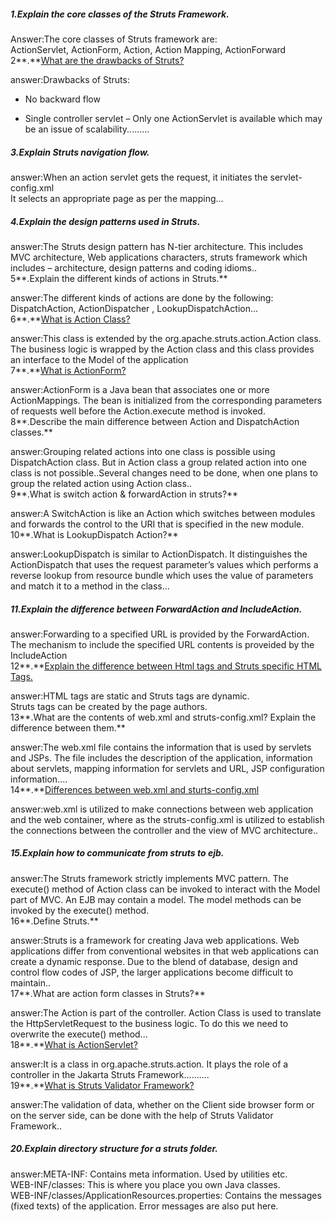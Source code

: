 ##### 1.Explain the core classes of the Struts Framework.

Answer:The core classes of Struts framework are:  
ActionServlet, ActionForm, Action, Action Mapping, ActionForward  
2**.**[What are the drawbacks of
Struts?](http://www.careerride.com/Struts-drawbacks.aspx)

answer:Drawbacks of Struts:

-   No backward flow

-   Single controller servlet – Only one ActionServlet is available which may be
    an issue of scalability.........

##### 3.Explain Struts navigation flow.

answer:When an action servlet gets the request, it initiates the
servlet-config.xml  
It selects an appropriate page as per the mapping...

##### 4.Explain the design patterns used in Struts.

answer:The Struts design pattern has N-tier architecture. This includes MVC
architecture, Web applications characters, struts framework which includes –
architecture, design patterns and coding idioms..  
5**.Explain the different kinds of actions in Struts.**

answer:The different kinds of actions are done by the following:  
DispatchAction, ActionDispatcher , LookupDispatchAction...  
6**.**[What is Action
Class?](http://www.careerride.com/Struts-what-is-action-class.aspx)

answer:This class is extended by the org.apache.struts.action.Action class. The
business logic is wrapped by the Action class and this class provides an
interface to the Model of the application  
7**.**[What is
ActionForm?](http://www.careerride.com/Struts-what-is-ActionForm.aspx)

answer:ActionForm is a Java bean that associates one or more ActionMappings. The
bean is initialized from the corresponding parameters of requests well before
the Action.execute method is invoked.  
8**.Describe the main difference between Action and DispatchAction classes.**

answer:Grouping related actions into one class is possible using DispatchAction
class. But in Action class a group related action into one class is not
possible..Several changes need to be done, when one plans to group the related
action using Action class..  
9**.What is switch action & forwardAction in struts?**

answer:A SwitchAction is like an Action which switches between modules and
forwards the control to the URI that is specified in the new module.  
10**.What is LookupDispatch Action?**

answer:LookupDispatch is similar to ActionDispatch. It distinguishes the
ActionDispatch that uses the request parameter’s values which performs a reverse
lookup from resource bundle which uses the value of parameters and match it to a
method in the class...

##### 11.Explain the difference between ForwardAction and IncludeAction.

answer:Forwarding to a specified URL is provided by the ForwardAction. The
mechanism to include the specified URL contents is proveided by the
IncludeAction  
12**.**[Explain the difference between Html tags and Struts specific HTML
Tags.](http://www.careerride.com/Struts-specific-HTML-tags.aspx)

answer:HTML tags are static and Struts tags are dynamic.  
Struts tags can be created by the page authors.  
13**.What are the contents of web.xml and struts-config.xml? Explain the
difference between them.**

answer:The web.xml file contains the information that is used by servlets and
JSPs. The file includes the description of the application, information about
servlets, mapping information for servlets and URL, JSP configuration
information....  
14**.**[Differences between web.xml and
sturts-config.xml](http://www.careerride.com/Struts-web.xml-and-sturts-config.xm.aspx)

answer:web.xml is utilized to make connections between web application and the
web container, where as the struts-config.xml is utilized to establish the
connections between the controller and the view of MVC architecture..

##### 15.Explain how to communicate from struts to ejb.

answer:The Struts framework strictly implements MVC pattern. The execute()
method of Action class can be invoked to interact with the Model part of MVC. An
EJB may contain a model. The model methods can be invoked by the execute()
method.  
16**.Define Struts.**

answer:Struts is a framework for creating Java web applications. Web
applications differ from conventional websites in that web applications can
create a dynamic response. Due to the blend of database, design and control flow
codes of JSP, the larger applications become difficult to maintain..  
17**.What are action form classes in Struts?**

answer:The Action is part of the controller. Action Class is used to translate
the HttpServletRequest to the business logic. To do this we need to overwrite
the execute() method...  
18**.**[What is
ActionServlet?](http://www.careerride.com/Struts-ActionServlet.aspx)

answer:It is a class in org.apache.struts.action. It plays the role of a
controller in the Jakarta Struts Framework..........  
19**.**[What is Struts Validator
Framework?](http://www.careerride.com/Struts-Validator-Framework.aspx)

answer:The validation of data, whether on the Client side browser form or on the
server side, can be done with the help of Struts Validator Framework..

##### 20.Explain directory structure for a struts folder.

answer:META-INF: Contains meta information. Used by utilities etc.  
WEB-INF/classes: This is where you place you own Java classes.  
WEB-INF/classes/ApplicationResources.properties: Contains the messages (fixed
texts) of the application. Error messages are also put here.
